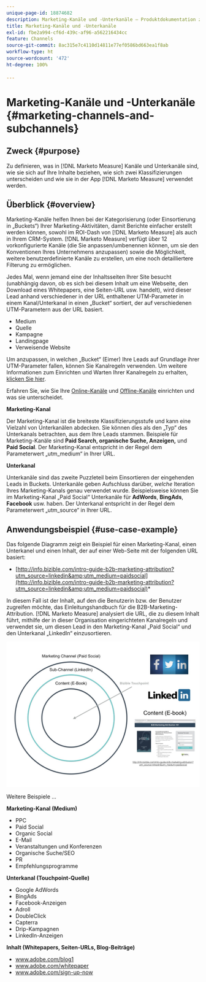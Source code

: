 ```yaml
---
unique-page-id: 18874682
description: Marketing-Kanäle und -Unterkanäle – Produktdokumentation zu  [!DNL Marketo Measure]
title: Marketing-Kanäle und -Unterkanäle
exl-id: fbe2a994-cf6d-439c-af96-a562216434cc
feature: Channels
source-git-commit: 8ac315e7c4110d14811e77ef0586bd663ea1f8ab
workflow-type: ht
source-wordcount: '472'
ht-degree: 100%

---
```


# Marketing-Kanäle und -Unterkanäle {#marketing-channels-and-subchannels}

## Zweck {#purpose}

Zu definieren, was in [!DNL Marketo Measure] Kanäle und Unterkanäle sind, wie sie sich auf Ihre Inhalte beziehen, wie sich zwei Klassifizierungen unterscheiden und wie sie in der App [!DNL Marketo Measure] verwendet werden.

## Überblick {#overview}

Marketing-Kanäle helfen Ihnen bei der Kategorisierung (oder Einsortierung in „Buckets“) Ihrer Marketing-Aktivitäten, damit Berichte einfacher erstellt werden können, sowohl im ROI-Dash von [!DNL Marketo Measure] als auch in Ihrem CRM-System. [!DNL Marketo Measure] verfügt über 12 vorkonfigurierte Kanäle (die Sie anpassen/umbenennen können, um sie den Konventionen Ihres Unternehmens anzupassen) sowie die Möglichkeit, weitere benutzerdefinierte Kanäle zu erstellen, um eine noch detailliertere Filterung zu ermöglichen.

Jedes Mal, wenn jemand eine der Inhaltsseiten Ihrer Site besucht (unabhängig davon, ob es sich bei diesem Inhalt um eine Webseite, den Download eines Whitepapers, eine Seiten-URL usw. handelt), wird dieser Lead anhand verschiedener in der URL enthaltener UTM-Parameter in einem Kanal/Unterkanal in einen „Bucket“ sortiert, der auf verschiedenen UTM-Parametern aus der URL basiert.

* Medium
* Quelle
* Kampagne
* Landingpage
* Verweisende Website

Um anzupassen, in welchen „Bucket“ (Eimer) Ihre Leads auf Grundlage ihrer UTM-Parameter fallen, können Sie Kanalregeln verwenden. Um weitere Informationen zum Einrichten und Warten Ihrer Kanalregeln zu erhalten, [klicken Sie hier](/help/channel-tracking-and-setup/online-channels/online-custom-channel-setup.md).

Erfahren Sie, wie Sie Ihre [Online-Kanäle](/help/channel-tracking-and-setup/online-channels/online-custom-channel-setup.md) und [Offline-Kanäle](/help/channel-tracking-and-setup/offline-channels/offline-custom-channel-setup.md) einrichten und was sie unterscheidet.

**Marketing-Kanal**

Der Marketing-Kanal ist die breiteste Klassifizierungsstufe und kann eine Vielzahl von Unterkanälen abdecken. Sie können dies als den „Typ“ des Unterkanals betrachten, aus dem Ihre Leads stammen. Beispiele für Marketing-Kanäle sind **Paid Search, organische Suche, Anzeigen,** und **Paid Social**. Der Marketing-Kanal entspricht in der Regel dem Parameterwert „utm_medium“ in Ihrer URL.

**Unterkanal**

Unterkanäle sind das zweite Puzzleteil beim Einsortieren der eingehenden Leads in Buckets. Unterkanäle geben Aufschluss darüber, _welche_ Iteration Ihres Marketing-Kanals genau verwendet wurde. Beispielsweise können Sie im Marketing-Kanal „Paid Social“ Unterkanäle für **AdWords**, **BingAds**, **Facebook** usw. haben. Der Unterkanal entspricht in der Regel dem Parameterwert „utm_source“ in Ihrer URL.

## Anwendungsbeispiel {#use-case-example}

Das folgende Diagramm zeigt ein Beispiel für einen Marketing-Kanal, einen Unterkanel und einen Inhalt, der auf einer Web-Seite mit der folgenden URL basiert:

* [http://info.bizible.com/intro-guide-b2b-marketing-attribution?utm_source=linkedin&amp;utm_medium=paidsocial](http://info.bizible.com/intro-guide-b2b-marketing-attribution?utm_source=linkedin&amp;utm_medium=paidsocial)*

In diesem Fall ist der Inhalt, auf den die Benutzerin bzw. der Benutzer zugreifen möchte, das Einleitungshandbuch für die B2B-Marketing-Attribution. [!DNL Marketo Measure] analysiert die URL, die zu diesem Inhalt führt, mithilfe der in dieser Organisation eingerichteten Kanalregeln und verwendet sie, um diesen Lead in den Marketing-Kanal „Paid Social“ und den Unterkanal „LinkedIn“ einzusortieren.

![](assets/1.jpg)

Weitere Beispiele …

**Marketing-Kanal (Medium)**

* PPC
* Paid Social
* Organic Social
* E-Mail
* Veranstaltungen und Konferenzen
* Organische Suche/SEO
* PR
* Empfehlungsprogramme

**Unterkanal (Touchpoint-Quelle)**

* Google AdWords
* BingAds
* Facebook-Anzeigen
* Adroll
* DoubleClick
* Capterra
* Drip-Kampagnen
* LinkedIn-Anzeigen

**Inhalt (Whitepapers, Seiten-URLs, Blog-Beiträge)**

* www.adobe.com/blog1
* www.adobe.com/whitepaper
* www.adobe.com/sign-up-now
